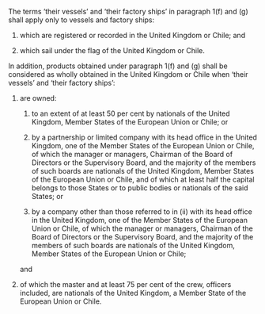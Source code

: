 The terms ‘their vessels’ and ‘their factory ships’ in paragraph 1(f) and (g) shall apply only to vessels and factory ships:

1. which are registered or recorded in the United Kingdom or Chile; and

2. which sail under the flag of the United Kingdom or Chile.

In addition, products obtained under paragraph 1(f) and (g) shall be considered as wholly obtained in the United Kingdom or Chile when ‘their vessels’ and ‘their factory ships’:

1. are owned:

   1. to an extent of at least 50 per cent by nationals of the United Kingdom, Member States of the European Union or Chile; or

   2. by a partnership or limited company with its head office in the United Kingdom, one of the Member States of the European Union or Chile, of which the manager or managers, Chairman of the Board of Directors or the Supervisory Board, and the majority of the members of such boards are nationals of the United Kingdom, Member States of the European Union or Chile, and of which at least half the capital belongs to those States or to public bodies or nationals of the said States; or

   3. by a company other than those referred to in (ii) with its head office in the United Kingdom, one of the Member States of the European Union or Chile, of which the manager or managers, Chairman of the Board of Directors or the Supervisory Board, and the majority of the members of such boards are nationals of the United Kingdom, Member States of the European Union or Chile;

   and

2. of which the master and at least 75 per cent of the crew, officers included, are nationals of the United Kingdom, a Member State of the European Union or Chile.

